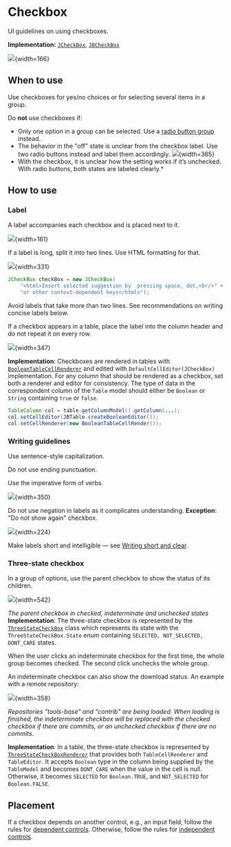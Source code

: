 <!-- Copyright 2000-2024 JetBrains s.r.o. and contributors. Use of this source code is governed by the Apache 2.0 license. -->

# Checkbox

<link-summary>UI guidelines on using checkboxes.</link-summary>

<tldr>

**Implementation:** [`JCheckBox`](https://docs.oracle.com/javase/tutorial/uiswing/components/button.html), [`JBCheckBox`](%gh-ic%/platform/platform-api/src/com/intellij/ui/components/JBCheckBox.java)

</tldr>

![](checkbox_example.png){width=166}

## When to use

Use checkboxes for yes/no choices or for selecting several items in a group.

Do **not** use checkboxes if:
* Only one option in a group can be selected. Use a [radio button group](radio_button.md) instead.
* The behavior in the "off" state is unclear from the checkbox label. Use two radio buttons instead and label them accordingly.
![](when_to_use.png){width=365}
* With the checkbox, it is unclear how the setting works if it’s unchecked. With radio buttons, both states are labeled clearly.*


## How to use

### Label

A label accompanies each checkbox and is placed next to it.

![](checkbox_label.png){width=161}

If a label is long, split it into two lines. Use HTML formatting for that.

![](label_twoline.png){width=331}

```java
JCheckBox checkBox = new JCheckBox(
    "<html>Insert selected suggestion by  pressing space, dot,<br/>" +
    "or other context-dependent keys</html>");
```

Avoid labels that take more than two lines. See recommendations on writing concise labels below.

If a checkbox appears in a table, place the label into the column header and do not repeat it on every row.

![](checkbox_table.png){width=347}

**Implementation**: Checkboxes are rendered in tables with [`BooleanTableCellRenderer`](%gh-ic%/platform/core-ui/src/ui/BooleanTableCellRenderer.java)
and edited with `DefaultCellEditor(JCheckBox)` implementation.
For any column that should be rendered as a checkbox, set both a renderer and editor for consistency.
The type of data in the correspondent column of the `Table` model should either be `Boolean` or `String` containing `true` or `false`.

```java
TableColumn col = table.getColumnModel().getColumn(...);
col.setCellEditor(JBTable.createBooleanEditor());
col.setCellRenderer(new BooleanTableCellRender());
```

### Writing guidelines

Use sentence-style capitalization.

Do not use ending punctuation.

Use the imperative form of verbs.

![](label_short.png){width=350}

Do not use negation in labels as it complicates understanding.
**Exception**: "Do not show again" checkbox.

![](label_answeryes.png){width=224}

Make labels short and intelligible — see [Writing short and clear](writing_short.md).


### Three-state checkbox

In a group of options, use the parent checkbox to show the status of its children.

![](indeterminate_checkbox.png){width=542}

*The parent checkbox in checked, indeterminate and unchecked states*
**Implementation**: The three-state checkbox is represented by the [`ThreeStateCheckBox`](%gh-ic%/platform/util/ui/src/com/intellij/util/ui/ThreeStateCheckBox.java)
class which represents its state with the `ThreeStateCheckBox.State` enum containing `SELECTED, NOT_SELECTED, DONT_CARE` states.

When the user clicks an indeterminate checkbox for the first time, the whole group becomes checked. The second click unchecks the whole group.

An indeterminate checkbox can also show the download status. An example with a remote repository:

![](indeterminate_status.png){width=358}

*Repositories "tools-base" and "contrib" are being loaded. When loading is finished, the indeterminate checkbox will be replaced with the checked checkbox if there are commits, or an unchecked checkbox if there are no commits.*

**Implementation**: In a table, the three-state checkbox is represented by [`ThreeStateCheckBoxRenderer`](%gh-ic%/platform/lang-impl/src/com/intellij/profile/codeInspection/ui/table/ThreeStateCheckBoxRenderer.java)
that provides both `TableCellRenderer` and `TableEditor`.
It accepts `Boolean` type in the column being supplied by the `TableModel` and becomes `DONT_CARE` when the value in the cell is null.
Otherwise, it becomes `SELECTED` for `Boolean.TRUE`, and `NOT_SELECTED` for `Boolean.FALSE`.

## Placement

If a checkbox depends on another control, e.g., an input field, follow the rules for [dependent controls](layout.md#dependent-controls). Otherwise, follow the rules for [independent controls](layout.md#independent-controls).

<!--
### Colors
<p> The color keys can be used only in a UI theme plugin. </p>

<table>
 <col width="50%">
      <tr>
         <td> Unchecked background </td>
         <td> Checkbox.Background.Default <br/>
              Checkbox.Background.Default.Dark </td>
     </tr>
     <tr>
         <td> Checked background </td>
         <td> Checkbox.Background.Selected <br/>
              Checkbox.Background.Selected.Dark
         </td>
     </tr>
     <tr>
         <td> Disabled background </td>
         <td> Checkbox.Background.Disabled <br/>
              Checkbox.Background.Disabled.Dark
         </td>
     </tr>
     <tr>
         <td> Unchecked border </td>
         <td> Checkbox.Border.Default <br/>
              Checkbox.Border.Default.Dark
         </td>
     </tr>
     <tr>
         <td> Checked border </td>
         <td> Checkbox.Border.Selected <br/>
              Checkbox.Border.Selected.Dark
         </td>
     </tr>
     <tr>
         <td> Disabled border </td>
         <td> Checkbox.Border.Disabled <br/>
              Checkbox.Border.Disabled.Dark
         </td>
     </tr>
     <tr>
          <td> Focused inner 1px border for unchecked state </td>
          <td> Checkbox.Focus.Thin.Default <br/>
               Checkbox.Focus.Thin.Default.Dark
          </td>
      </tr>
      <tr>
          <td> Focused inner 1px border for checked state </td>
          <td> Checkbox.Focus.Thin.Selected <br/>
               Checkbox.Focus.Thin.Selected.Dark
          </td>
      </tr>
      <tr>
          <td> Focused outer 2px border </td>
          <td> Checkbox.Focus.Wide <br/>
               Checkbox.Focus.Wide.Dark
          </td>
      </tr>
      <tr>
          <td> Checkmark fill </td>
          <td> Checkbox.Foreground.Selected <br/>
               Checkbox.Foreground.Selected.Dark
          </td>
      </tr>
      <tr>
          <td> Disabled checkmark fill </td>
          <td> Checkbox.Foreground.Disabled <br/>
               Checkbox.Foreground.Disabled.Dark
          </td>
      </tr>
</table>
-->
